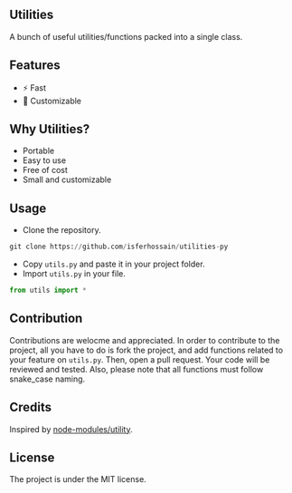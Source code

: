 ## Utilities
A bunch of useful utilities/functions packed into a single class. 

## Features
- ⚡ Fast
- 🎨 Customizable

## Why Utilities?
- Portable
- Easy to use
- Free of cost
- Small and customizable

## Usage
- Clone the repository. 
```python
git clone https://github.com/isferhossain/utilities-py
```
- Copy `utils.py` and paste it in your project folder.
- Import `utils.py` in your file. 
```python
from utils import *
```
## Contribution
Contributions are welocme and appreciated. In order to contribute to the project, all you have to do is fork the project, and add functions related to your feature on `utils.py`. Then, open a pull request. Your code will be reviewed and tested. Also, please note that all functions must follow snake_case naming.

## Credits
Inspired by [node-modules/utility](https://github.com/node-modules/utility).

## License
The project is under the MIT license.